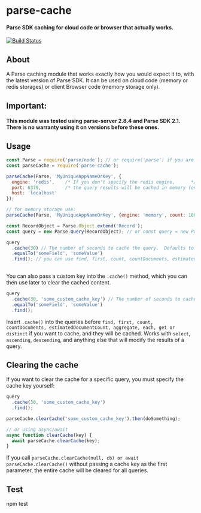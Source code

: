 # parse-cache #

#### Parse SDK caching for cloud code or browser that actually works. ####

[![Build Status](https://travis-ci.org/back4app/parse-cache.svg)](https://travis-ci.org/back4app/parse-cache)

## About ##

A Parse caching module that works exactly how you would expect it to, with the latest version of Parse SDK. It can be used on cloud code (memory or redis storages) or client Browser code (memory storage only).

## Important: ##

#### This module was tested using parse-server 2.8.4 and Parse SDK 2.1. There is no warranty using it on versions before these ones. ####

## Usage ##

```javascript
const Parse = require('parse/node'); // or require('parse') if you are on a Browser
const parseCache = require('parse-cache');

parseCache(Parse, 'MyUniqueAppNameOrKey', {
  engine: 'redis',    /* If you don't specify the redis engine,      */
  port: 6379,         /* the query results will be cached in memory (on browser use memory storage). */
  host: 'localhost'
});

// for memory storage use:
parseCache(Parse, 'MyUniqueAppNameOrKey', {engine: 'memory', count: 1000}); // {engine: 'memory', count: 1000} are default values and are optional

const RecordObject = Parse.Object.extend('Record');
const query = new Parse.Query(RecordObject); // or const query = new Parse.Query('Record');

query
  .cache(30) // The number of seconds to cache the query.  Defaults to 60 seconds.
  .equalTo('someField', 'someValue')
  .find(); // you can use find, first, count, countDocuments, estimatedDocumentCount, aggregate, each, get or distinct
  
```

You can also pass a custom key into the `.cache()` method, which you can then use later to clear the cached content.

```javascript
query
  .cache(30, 'some_custom_cache_key') // The number of seconds to cache the query.  Defaults to 60 seconds.
  .equalTo('someField', 'someValue')
  .find();

```

Insert `.cache()` into the queries before `find, first, count, countDocuments, estimatedDocumentCount, aggregate, each, get or distinct` if you want to cache, and they will be cached.  Works with `select`, `ascending`, `descending`, and anything else that will modify the results of a query.

## Clearing the cache ##

If you want to clear the cache for a specific query, you must specify the cache key yourself:

```js
query
  .cache(30, 'some_custom_cache_key')
  .find();

parseCache.clearCache('some_custom_cache_key').then(doSomething);

// or using async/await
async function clearCache(key) {
  await parseCache.clearCache(key);
}
```

If you call `parseCache.clearCache(null, cb) or await parseCache.clearCache()` without passing a cache key as the first parameter, the entire cache will be cleared for all queries.

## Test ##
npm test

